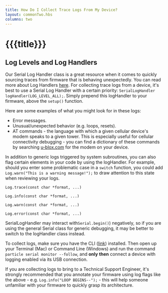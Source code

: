 ```yaml
---
title: How Do I Collect Trace Logs From My Device?
layout: commonTwo.hbs
columns: two
---
```


# {{{title}}}

## Log Levels and Log Handlers

Our Serial Log Handler class is a great resource when it comes to quickly sourcing traces from firmware that is behaving unexpectedly. You can read more about Log Handlers [here](/reference/device-os/firmware/electron/#log-handlers). For collecting trace logs from a device, it's best to use a Serial Log Handler with a certain priority: `SerialLogHandler logHandler(LOG_LEVEL_ALL);`. Simply prepend this logHandler to your firmware, above the `setup()` function. 

Here are some examples of what you might look for in these logs:

* Error messages.
* Unusual/unexpected behavior (e.g. loops, resets).
* AT commands - the language with which a given cellular device's modem speaks to a given tower. This is especially useful for cellular connectivity debugging - you can find a dictionary of these commands by searching [u-blox.com](http://u-blox.com/) for the modem on your device.


In addition to generic logs triggered by system subroutines, you can also flag certain elements in your code by using the logHandler. For example, should you enter some problematic case in a `switch` function, you could add `Log.warn("This is a warning message!");` to draw attention to this state when reviewing your logs.

```
Log.trace(const char *format, ...)
```

```
Log.info(const char *format, ...)
```

```
Log.warn(const char *format, ...)
```

```
Log.error(const char *format, ...)
```

SerialLogHandler may interact with`Serial.begin()`) negatively, so if you are using the general Serial class for generic debugging, it may be better to switch to the logHandler class instead.

To collect logs, make sure you have the CLI ([link](/tutorials/developer-tools/cli/)) installed. Then open up your Terminal (Mac) or Command Line (Windows) and run the command `particle serial monitor --follow`, and **only** **then** connect a device with logging enabled via its USB connection. 

If you are collecting logs to bring to a Technical Support Engineer, it's strongly recommended that you annotate your firmware using log flags like the above - e.g. `Log.info("LOOP BEGINS--");` \- this will help someone unfamiliar with your firmware to quickly grasp its architecture.
